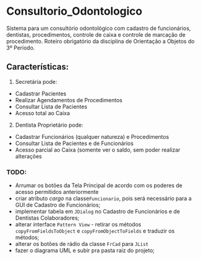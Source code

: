 # Consultorio_Odontologico
Sistema para um consultório odontológico com cadastro de funcionários, dentistas, procedimentos, controle de caixa e controle de marcação de procedimento. Roteiro obrigatório da disciplina de Orientação a Objetos do 3º Período.

## Características:
1. Secretária pode:
  * Cadastrar Pacientes
  * Realizar Agendamentos de Procedimentos
  * Consultar Lista de Pacientes
  * Acesso total ao Caixa
2. Dentista Proprietário pode:
  * Cadastrar Funcionários (qualquer natureza) e Procedimentos
  * Consultar Lista de Pacientes e de Funcionários
  * Acesso parcial ao Caixa (somente ver o saldo, sem poder realizar alterações

### TODO:
- Arrumar os botões da Tela Principal de acordo com os poderes de acesso permitidos anteriormente
- criar atributo *cargo* na classe`Funcionario`, pois será necessário para a GUI de Cadastro de Funcionários;
- implementar tabela em `JDialog` no Cadastro de Funcionários e de Dentistas Colaboradores;
- alterar interface `Pattern View` - retirar os métodos `copyFromFieldsToObject` e `copyFromObjectToFields` e traduzir os métodos;
- alterar os botões de rádio da classe `FrCad` para `JList`
- fazer o diagrama UML e subir pra pasta raiz do projeto;
